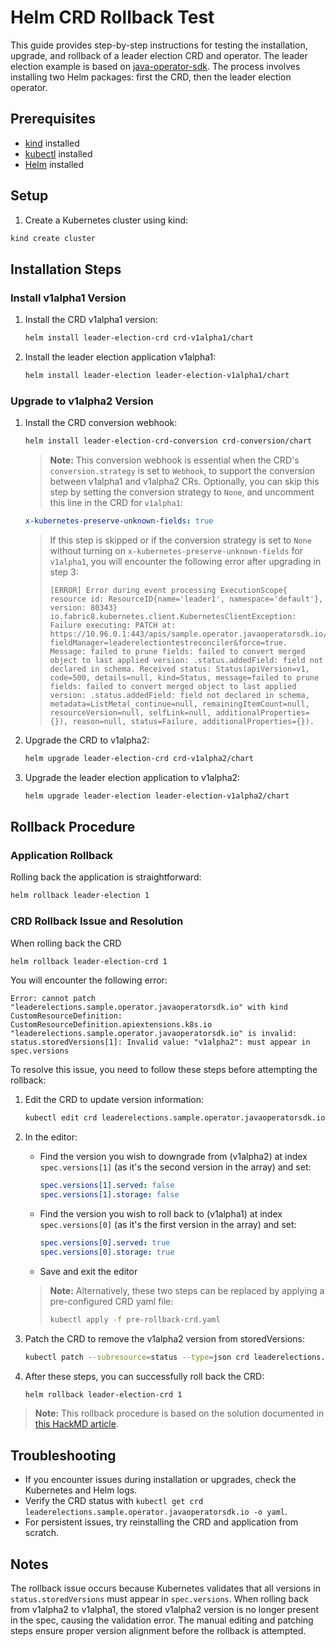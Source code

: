 # Helm CRD Rollback Test

This guide provides step-by-step instructions for testing the installation, upgrade, and rollback of a leader election CRD and operator. The leader election example is based on [java-operator-sdk](https://github.com/operator-framework/java-operator-sdk). The process involves installing two Helm packages: first the CRD, then the leader election operator.

## Prerequisites

- [kind](https://kind.sigs.k8s.io/docs/user/quick-start/) installed
- [kubectl](https://kubernetes.io/docs/tasks/tools/install-kubectl/) installed
- [Helm](https://helm.sh/docs/intro/install/) installed

## Setup

1. Create a Kubernetes cluster using kind:

```bash
kind create cluster
```

## Installation Steps

### Install v1alpha1 Version

1. Install the CRD v1alpha1 version:

   ```bash
   helm install leader-election-crd crd-v1alpha1/chart
   ```

2. Install the leader election application v1alpha1:

   ```bash
   helm install leader-election leader-election-v1alpha1/chart
   ```

### Upgrade to v1alpha2 Version

1. Install the CRD conversion webhook:

   ```bash
   helm install leader-election-crd-conversion crd-conversion/chart
   ```

   > **Note:** This conversion webhook is essential when the CRD's `conversion.strategy` is set to `Webhook`, to support the conversion between v1alpha1 and v1alpha2 CRs.
   > Optionally, you can skip this step by setting the conversion strategy to `None`, and uncomment this line in the CRD for `v1alpha1`:

   ```yaml
   x-kubernetes-preserve-unknown-fields: true
   ```

   > If this step is skipped or if the conversion strategy is set to `None` without turning on `x-kubernetes-preserve-unknown-fields` for `v1alpha1`, you will encounter the following error after upgrading in step 3:
   >
   > ```console
   > [ERROR] Error during event processing ExecutionScope{ resource id: ResourceID{name='leader1', namespace='default'}, version: 80343}
   > io.fabric8.kubernetes.client.KubernetesClientException: Failure executing: PATCH at: https://10.96.0.1:443/apis/sample.operator.javaoperatorsdk.io/v1alpha2/namespaces/default/leaderelections/leader1/status?fieldManager=leaderelectiontestreconciler&force=true. Message: failed to prune fields: failed to convert merged object to last applied version: .status.addedField: field not declared in schema. Received status: Status(apiVersion=v1, code=500, details=null, kind=Status, message=failed to prune fields: failed to convert merged object to last applied version: .status.addedField: field not declared in schema, metadata=ListMeta(_continue=null, remainingItemCount=null, resourceVersion=null, selfLink=null, additionalProperties={}), reason=null, status=Failure, additionalProperties={}).
   > ```

2. Upgrade the CRD to v1alpha2:

   ```bash
   helm upgrade leader-election-crd crd-v1alpha2/chart
   ```

3. Upgrade the leader election application to v1alpha2:

   ```bash
   helm upgrade leader-election leader-election-v1alpha2/chart
   ```

## Rollback Procedure

### Application Rollback

Rolling back the application is straightforward:

```bash
helm rollback leader-election 1
```

### CRD Rollback Issue and Resolution

When rolling back the CRD

```bash
helm rollback leader-election-crd 1
```

You will encounter the following error:

```console
Error: cannot patch "leaderelections.sample.operator.javaoperatorsdk.io" with kind CustomResourceDefinition: 
CustomResourceDefinition.apiextensions.k8s.io "leaderelections.sample.operator.javaoperatorsdk.io" is invalid: 
status.storedVersions[1]: Invalid value: "v1alpha2": must appear in spec.versions
```

To resolve this issue, you need to follow these steps before attempting the rollback:

1. Edit the CRD to update version information:

   ```bash
   kubectl edit crd leaderelections.sample.operator.javaoperatorsdk.io
   ```

2. In the editor:
   - Find the version you wish to downgrade from (v1alpha2) at index `spec.versions[1]` (as it's the second version in the array) and set:

     ```yaml
     spec.versions[1].served: false
     spec.versions[1].storage: false
     ```

   - Find the version you wish to roll back to (v1alpha1) at index `spec.versions[0]` (as it's the first version in the array) and set:

     ```yaml
     spec.versions[0].served: true
     spec.versions[0].storage: true
     ```

   - Save and exit the editor

   > **Note:** Alternatively, these two steps can be replaced by applying a pre-configured CRD yaml file:
   >
   > ```bash
   > kubectl apply -f pre-rollback-crd.yaml
   > ```

3. Patch the CRD to remove the v1alpha2 version from storedVersions:

   ```bash
   kubectl patch --subresource=status --type=json crd leaderelections.sample.operator.javaoperatorsdk.io -p '[{ "op": "replace", "path": "/status/storedVersions", "value": ["v1alpha1"]}]'
   ```

4. After these steps, you can successfully roll back the CRD:

   ```bash
   helm rollback leader-election-crd 1
   ```

> **Note:** This rollback procedure is based on the solution documented in [this HackMD article](https://hackmd.io/@6K3Bd7JbRlW_lllu-R4Xww/rk1KuN_JT).

## Troubleshooting

- If you encounter issues during installation or upgrades, check the Kubernetes and Helm logs.
- Verify the CRD status with `kubectl get crd leaderelections.sample.operator.javaoperatorsdk.io -o yaml`.
- For persistent issues, try reinstalling the CRD and application from scratch.

## Notes

The rollback issue occurs because Kubernetes validates that all versions in `status.storedVersions` must appear in `spec.versions`. When rolling back from v1alpha2 to v1alpha1, the stored v1alpha2 version is no longer present in the spec, causing the validation error. The manual editing and patching steps ensure proper version alignment before the rollback is attempted.